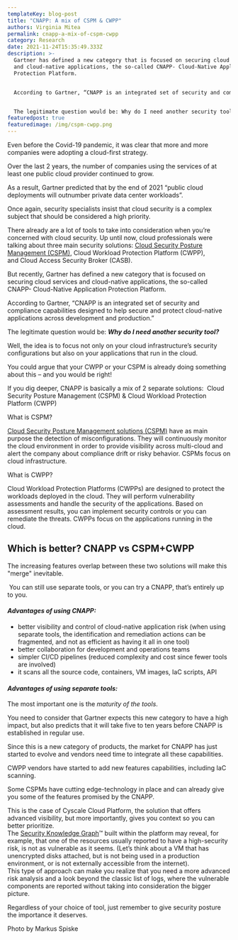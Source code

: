 ```yaml
---
templateKey: blog-post
title: "CNAPP: A mix of CSPM & CWPP"
authors: Virginia Mitea
permalink: cnapp-a-mix-of-cspm-cwpp
category: Research
date: 2021-11-24T15:35:49.333Z
description: >-
  Gartner has defined a new category that is focused on securing cloud services
  and cloud-native applications, the so-called CNAPP- Cloud-Native Application
  Protection Platform.


  According to Gartner, “CNAPP is an integrated set of security and compliance capabilities designed to help secure and protect cloud-native applications across development and production.”


  The legitimate question would be: Why do I need another security tool?
featuredpost: true
featuredimage: /img/cspm-cwpp.png
---
```

<!--StartFragment-->

Even before the Covid-19 pandemic, it was clear that more and more companies were adopting a cloud-first strategy.

Over the last 2 years, the number of companies using the services of at least one public cloud provider continued to grow.

As a result, Gartner predicted that by the end of 2021 “public cloud deployments will outnumber private data center workloads”.

Once again, security specialists insist that cloud security is a complex subject that should be considered a high priority.

There already are a lot of tools to take into consideration when you’re concerned with cloud security. Up until now, cloud professionals were talking about three main security solutions: [Cloud Security Posture Management (CSPM)](https://cyscale.com/blog/cloud-security-posture-management-cspm-guide/), Cloud Workload Protection Platform (CWPP), and Cloud Access Security Broker (CASB).

But recently, Gartner has defined a new category that is focused on securing cloud services and cloud-native applications, the so-called CNAPP- Cloud-Native Application Protection Platform.

According to Gartner, “CNAPP is an integrated set of security and compliance capabilities designed to help secure and protect cloud-native applications across development and production.”

The legitimate question would be: ***Why do I need another security tool?***

Well, the idea is to focus not only on your cloud infrastructure’s security configurations but also on your applications that run in the cloud.

You could argue that your CWPP or your CSPM is already doing something about this – and you would be right!

If you dig deeper, CNAPP is basically a mix of 2 separate solutions:  Cloud Security Posture Management (CSPM) & Cloud Workload Protection Platform (CWPP)

What is CSPM?

[Cloud Security Posture Management solutions (CSPM)](https://cyscale.com/products/cloud-security-posture-management/) have as main purpose the detection of misconfigurations. They will continuously monitor the cloud environment in order to provide visibility across multi-cloud and alert the company about compliance drift or risky behavior. CSPMs focus on cloud infrastructure.

What is CWPP?

Cloud Workload Protection Platforms (CWPPs) are designed to protect the workloads deployed in the cloud. They will perform vulnerability assessments and handle the security of the applications. Based on assessment results, you can implement security controls or you can remediate the threats. CWPPs focus on the applications running in the cloud.

## **Which is better? CNAPP vs CSPM+CWPP**

The increasing features overlap between these two solutions will make this "merge" inevitable.

 You can still use separate tools, or you can try a CNAPP, that’s entirely up to you.

#### ***Advantages of using CNAPP:***

* better visibility and control of cloud-native application risk (when using separate tools, the identification and remediation actions can be fragmented, and not as efficient as having it all in one tool)
* better collaboration for development and operations teams
* simpler CI/CD pipelines (reduced complexity and cost since fewer tools are involved)
* it scans all the source code, containers, VM images, IaC scripts, API

#### ***Advantages of using separate tools:***

The most important one is the *maturity of the tools*.

You need to consider that Gartner expects this new category to have a high impact, but also predicts that it will take five to ten years before CNAPP is established in regular use.

Since this is a new category of products, the market for CNAPP has just started to evolve and vendors need time to integrate all these capabilities.

CWPP vendors have started to add new features capabilities, including IaC scanning.

Some CSPMs have cutting edge-technology in place and can already give you some of the features promised by the CNAPP.

This is the case of Cyscale Cloud Platform, the solution that offers advanced visibility, but more importantly, gives you context so you can better prioritize.\
The [Security Knowledge Graph](https://cyscale.com/products/security-knowledge-graph/)™ built within the platform may reveal, for example, that one of the resources usually reported to have a high-security risk, is not as vulnerable as it seems. (Let’s think about a VM that has unencrypted disks attached, but is not being used in a production environment, or is not externally accessible from the internet).\
This type of approach can make you realize that you need a more advanced risk analysis and a look beyond the classic list of logs, where the vulnerable components are reported without taking into consideration the bigger picture.

Regardless of your choice of tool, just remember to give security posture the importance it deserves.

<!--EndFragment-->

<!--StartFragment-->

Photo by Markus Spiske

<!--EndFragment-->